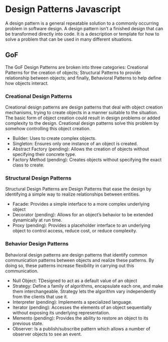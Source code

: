 # Design Patterns Javascript
A design pattern is a general repeatable solution to a commonly occurring problem in software design. A design pattern isn't a finished design that can be transformed directly into code. It is a description or template for how to solve a problem that can be used in many different situations.


## GoF
The GoF Design Patterns are broken into three categories: Creational Patterns for the creation of objects; Structural Patterns to provide relationship between objects; and finally, Behavioral Patterns to help define how objects interact.

### Creational Design Patterns
Creational design patterns are design patterns that deal with object creation mechanisms, trying to create objects in a manner suitable to the situation. The basic form of object creation could result in design problems or added complexity to the design. Creational design patterns solve this problem by somehow controlling this object creation.
- Builder: Uses to create complex objects. 
- Singleton: Ensures only one instance of an object is created.
- Abstract Factory (pending): Allows the creation of objects without specifying their concrete type.
- Factory Method (pending): Creates objects without specifying the exact class to create.

### Structural Design Patterns
Structural Design Patterns are Design Patterns that ease the design by identifying a simple way to realize relationships between entities.

- Facade: Provides a simple interface to a more complex underlying object
- Decorator (pending): Allows for an object’s behavior to be extended dynamically at run time.
- Proxy (pending): Provides a placeholder interface to an underlying object to control access, reduce cost, or reduce complexity.

### Behavior Design Patterns
Behavioral design patterns are design patterns that identify common communication patterns between objects and realize these patterns. By doing so, these patterns increase flexibility in carrying out this communication.

- Null Object: TDesigned to act as a default value of an object
- Strategy: Define a family of algorithms, encapsulate each one, and make them interchangeable. Strategy lets the algorithm vary independently from the clients that use it.
- Interpreter (pending): Implements a specialized language.
- Iterator (pending): Accesses the elements of an object sequentially without exposing its underlying representation.
- Memento (pending): Provides the ability to restore an object to its previous state.
- Observer: Is a publish/subscribe pattern which allows a number of observer objects to see an event.